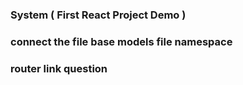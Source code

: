 ### System ( First React Project Demo )

### connect the file base models file namespace

### router link question